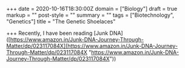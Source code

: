 +++
date = 2020-10-16T18:30:00Z
domain = ["Biology"]
draft = true
markup = ""
post-style = ""
summary = ""
tags = ["Biotechnology", "Genetics"]
title = "The Genetic Shoelaces"

+++
Recently, I have been reading \[Junk DNA\]([https://www.amazon.in/Junk-DNA-Journey-Through-Matter/dp/023117084X](https://www.amazon.in/Junk-DNA-Journey-Through-Matter/dp/023117084X "https://www.amazon.in/Junk-DNA-Journey-Through-Matter/dp/023117084X"))